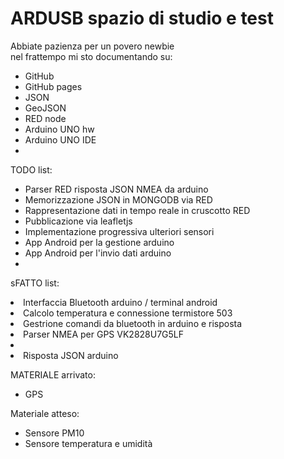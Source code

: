 <h1>ARDUSB spazio di studio e test</h1>

<p>Abbiate pazienza per un povero newbie<br>
nel frattempo mi sto documentando su:</p>
<ul>
<li>GitHub</li>
<li>GitHub pages</li>
<li>JSON</li>
<li>GeoJSON</li>
<li>RED node</li>
<li>Arduino UNO hw</li>
<li>Arduino UNO IDE</li>
<li></li>
</ul>
<p>TODO list:</p>
<ul>
<li>Parser RED risposta JSON NMEA da arduino</li>
<li>Memorizzazione JSON in MONGODB via RED</li>
<li>Rappresentazione dati in tempo reale in cruscotto RED</li>
<li>Pubblicazione via leafletjs</li>
<li>Implementazione progressiva ulteriori sensori</li>
<li>App Android per la gestione arduino</li>
<li>App Android per l'invio dati arduino</li>
<li></li>
</ul>
<p>sFATTO list:</p>
<li>Interfaccia Bluetooth arduino / terminal android</li>
<li>Calcolo temperatura e connessione termistore 503</li>
<li>Gestrione comandi da bluetooth in arduino e risposta</li>
<li>Parser NMEA per GPS VK2828U7G5LF<li>
<li>Risposta JSON arduino</li>
<p>MATERIALE arrivato:</p>
<ul>
<li>GPS</li>
</ul>
<p>Materiale atteso:</p>
<ul>
<li>Sensore PM10</li>
<li>Sensore temperatura e umidità</li>
</ul>
